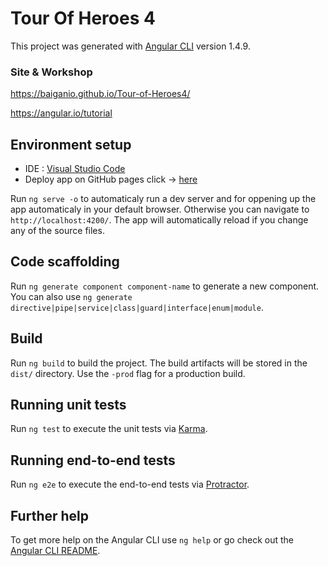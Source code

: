 # Tour Of Heroes 4

This project was generated with [Angular CLI](https://github.com/angular/angular-cli) version 1.4.9.

### Site & Workshop

https://baiganio.github.io/Tour-of-Heroes4/

https://angular.io/tutorial

## Environment setup
* IDE : [Visual Studio Code](https://code.visualstudio.com/)
* Deploy app on GitHub pages click -> [here](https://github.com/BaiGanio/Tour-of-Heroes/blob/master/utils/Angular%20to%20GitHub.txt)

Run `ng serve -o` to automaticaly run a dev server and for oppening up the app automaticaly in your default browser. 
Otherwise you can navigate to `http://localhost:4200/`. 
The app will automatically reload if you change any of the source files.

## Code scaffolding

Run `ng generate component component-name` to generate a new component. You can also use `ng generate directive|pipe|service|class|guard|interface|enum|module`.

## Build

Run `ng build` to build the project. The build artifacts will be stored in the `dist/` directory. Use the `-prod` flag for a production build.

## Running unit tests

Run `ng test` to execute the unit tests via [Karma](https://karma-runner.github.io).

## Running end-to-end tests

Run `ng e2e` to execute the end-to-end tests via [Protractor](http://www.protractortest.org/).

## Further help

To get more help on the Angular CLI use `ng help` or go check out the [Angular CLI README](https://github.com/angular/angular-cli/blob/master/README.md).

